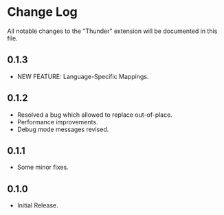 # Change Log
All notable changes to the "Thunder" extension will be documented in this file.

## 0.1.3
- NEW FEATURE: Language-Specific Mappings.


## 0.1.2
- Resolved a bug which allowed to replace out-of-place.
- Performance improvements.
- Debug mode messages revised.

## 0.1.1
- Some minor fixes.


## 0.1.0
- Initial Release.